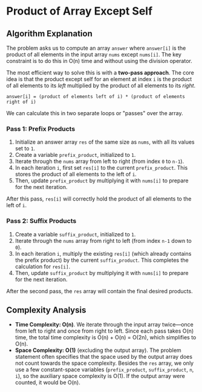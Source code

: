 # Product of Array Except Self

## Algorithm Explanation

The problem asks us to compute an array `answer` where `answer[i]` is the product of all elements in the input array `nums` except `nums[i]`. The key constraint is to do this in O(n) time and without using the division operator.

The most efficient way to solve this is with a **two-pass approach**. The core idea is that the product except self for an element at index `i` is the product of all elements to its *left* multiplied by the product of all elements to its *right*.

`answer[i] = (product of elements left of i) * (product of elements right of i)`

We can calculate this in two separate loops or "passes" over the array.

### Pass 1: Prefix Products

1. Initialize an answer array `res` of the same size as `nums`, with all its values set to `1`.
2. Create a variable `prefix_product`, initialized to `1`.
3. Iterate through the `nums` array from left to right (from index `0` to `n-1`).
4. In each iteration `i`, first set `res[i]` to the current `prefix_product`. This stores the product of all elements to the left of `i`.
5. Then, update `prefix_product` by multiplying it with `nums[i]` to prepare for the next iteration.

After this pass, `res[i]` will correctly hold the product of all elements to the left of `i`.

### Pass 2: Suffix Products

1. Create a variable `suffix_product`, initialized to `1`.
2. Iterate through the `nums` array from right to left (from index `n-1` down to `0`).
3. In each iteration `i`, multiply the existing `res[i]` (which already contains the prefix product) by the current `suffix_product`. This completes the calculation for `res[i]`.
4. Then, update `suffix_product` by multiplying it with `nums[i]` to prepare for the next iteration.

After the second pass, the `res` array will contain the final desired products.

## Complexity Analysis

*   **Time Complexity: O(n)**. We iterate through the input array twice—once from left to right and once from right to left. Since each pass takes O(n) time, the total time complexity is O(n) + O(n) = O(2n), which simplifies to O(n).
*   **Space Complexity: O(1)** (excluding the output array). The problem statement often specifies that the space used by the output array does not count towards the space complexity. Besides the `res` array, we only use a few constant-space variables (`prefix_product`, `suffix_product`, `n`, `i`), so the auxiliary space complexity is O(1). If the output array were counted, it would be O(n).
